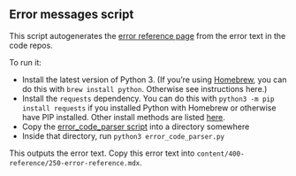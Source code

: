 ## Error messages script

This script autogenerates the [error reference page](https://www.prisma.io/docs/reference/api-reference/error-reference) from the error text in the code repos.

To run it:

- Install the latest version of Python 3. (If you’re using [Homebrew](https://brew.sh/), you can do this with `brew install python`. Otherwise see instructions here.)
- Install the `requests` dependency. You can do this with `python3 -m pip install requests` if you installed Python with Homebrew or otherwise have PIP installed. Other install methods are listed [here](https://docs.python-requests.org/en/latest/user/install/#install).
- Copy the [error_code_parser script](https://github.com/prisma/docs-tools/blob/main/error-messages/error_code_parser.py) into a directory somewhere
- Inside that directory, run `python3 error_code_parser.py`

This outputs the error text. Copy this error text into `content/400-reference/250-error-reference.mdx`.
